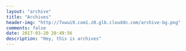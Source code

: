 ```yaml
---
layout: "archive"
title: "Archives"
header-img: "http://7xwui9.com1.z0.glb.clouddn.com/archive-bg.png"
comments: false
date: 2017-03-20 20:49:56
description: "Hey, this is archives"
---
```

